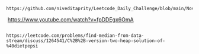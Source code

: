 ```
https://github.com/niveditaprity/Leetcode_Daily_Challenge/blob/main/November/Day12/295_Find_Median_from_Data_Stream.cpp
```
​
https://www.youtube.com/watch?v=fpDDEgx6OmA
​
​
```
​
https://leetcode.com/problems/find-median-from-data-stream/discuss/1264541/C%2B%2B-version-two-heap-solution-of-%40dietpepsi
```